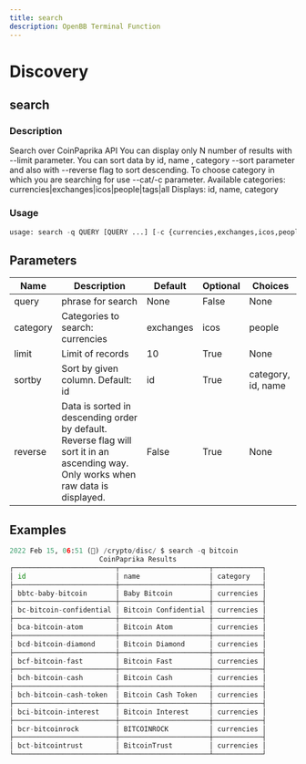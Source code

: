 ```yaml
---
title: search
description: OpenBB Terminal Function
---
```


# Discovery

## search

### Description

Search over CoinPaprika API You can display only N number of results with --limit parameter. You can sort data by id, name , category --sort parameter and also with --reverse flag to sort descending. To choose category in which you are searching for use --cat/-c parameter. Available categories: currencies|exchanges|icos|people|tags|all Displays: id, name, category

### Usage

```python
usage: search -q QUERY [QUERY ...] [-c {currencies,exchanges,icos,people,tags,all}] [-l LIMIT] [-s {category,id,name}] [-r]
```

## Parameters

| Name | Description | Default | Optional | Choices |
| ---- | ----------- | ------- | -------- | ------- |
| query | phrase for search | None | False | None |
| category | Categories to search: currencies|exchanges|icos|people|tags|all. Default: all | all | True | currencies, exchanges, icos, people, tags, all |
| limit | Limit of records | 10 | True | None |
| sortby | Sort by given column. Default: id | id | True | category, id, name |
| reverse | Data is sorted in descending order by default. Reverse flag will sort it in an ascending way. Only works when raw data is displayed. | False | True | None |

## Examples

```python
2022 Feb 15, 06:51 (🦋) /crypto/disc/ $ search -q bitcoin
                      CoinPaprika Results
┌─────────────────────────┬──────────────────────┬────────────┐
│ id                      │ name                 │ category   │
├─────────────────────────┼──────────────────────┼────────────┤
│ bbtc-baby-bitcoin       │ Baby Bitcoin         │ currencies │
├─────────────────────────┼──────────────────────┼────────────┤
│ bc-bitcoin-confidential │ Bitcoin Confidential │ currencies │
├─────────────────────────┼──────────────────────┼────────────┤
│ bca-bitcoin-atom        │ Bitcoin Atom         │ currencies │
├─────────────────────────┼──────────────────────┼────────────┤
│ bcd-bitcoin-diamond     │ Bitcoin Diamond      │ currencies │
├─────────────────────────┼──────────────────────┼────────────┤
│ bcf-bitcoin-fast        │ Bitcoin Fast         │ currencies │
├─────────────────────────┼──────────────────────┼────────────┤
│ bch-bitcoin-cash        │ Bitcoin Cash         │ currencies │
├─────────────────────────┼──────────────────────┼────────────┤
│ bch-bitcoin-cash-token  │ Bitcoin Cash Token   │ currencies │
├─────────────────────────┼──────────────────────┼────────────┤
│ bci-bitcoin-interest    │ Bitcoin Interest     │ currencies │
├─────────────────────────┼──────────────────────┼────────────┤
│ bcr-bitcoinrock         │ BITCOINROCK          │ currencies │
├─────────────────────────┼──────────────────────┼────────────┤
│ bct-bitcointrust        │ BitcoinTrust         │ currencies │
└─────────────────────────┴──────────────────────┴────────────┘
```
